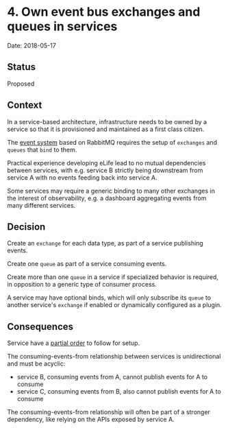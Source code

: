 # 4. Own event bus exchanges and queues in services

Date: 2018-05-17

## Status

Proposed

## Context

In a service-based architecture, infrastructure needs to be owned by a service so that it is provisioned and maintained as a first class citizen.

The [event system](0001-events-system.md) based on RabbitMQ requires the setup of `exchanges` and `queues` that `bind` to them.

Practical experience developing eLife lead to no mutual dependencies between services, with e.g. service B strictly being downstream from service A with no events feeding back into service A.

Some services may require a generic binding to many other exchanges in the interest of observability, e.g. a dashboard aggregating events from many different services.

## Decision

Create an `exchange` for each data type, as part of a service publishing events.

Create one `queue` as part of a service consuming events.

Create more than one `queue` in a service if specialized behavior is required, in opposition to a generic type of consumer process.

A service may have optional binds, which will only subscribe its `queue` to another service's `exchange` if enabled or dynamically configured as a plugin.

## Consequences

Service have a [partial order](https://en.wikipedia.org/wiki/Partially_ordered_set) to follow for setup.

The consuming-events-from relationship between services is unidirectional and must be acyclic:

- service B, consuming events from A, cannot publish events for A to consume
- service C, consuming events from B, also cannot publish events for A to consume

The consuming-events-from relationship will often be part of a stronger dependency, like relying on the APIs exposed by service A.
